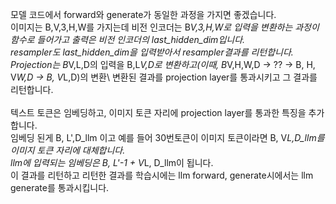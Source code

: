모델 코드에서 forward와 generate가 동일한 과정을 가지면 좋겠습니다.\
이미지는 B,V,3,H,W를 가지는데 비전 인코더는 B*V,3,H,W로 입력을 변환하는 과정이 함수로 들어가고 출력은 비전 인코더의 last_hidden_dim입니다.\
resampler도 last_hidden_dim을 입력받아서 resampler결과를 리턴합니다.\
Projection는 B*V,L,D의 입력을 B,L*V,D로 변환하고(이때, B*V,H,W,D -> ?? -> B, H, V*W,D -> B, V*L,D)의 변환\\
변환된 결과를 projection layer를 통과시키고 그 결과를 리턴합니다.\
\
텍스트 토큰은 임베딩하고, 이미지 토큰 자리에 projection layer를 통과한 특징을 추가합니다.\
임베딩 된게 B, L',D_llm 이고 예를 들어 30번토큰이 이미지 토큰이라면 B, V*L,D_llm를 이미지 토큰 자리에 대체합니다.\
llm에 입력되는 임베딩은 B, L'-1 + V*L, D_llm이 됩니다.\
이 결과를 리턴하고 리턴한 결과를 학습시에는 llm forward, generate시에서는 llm generate를 통과시킵니다.